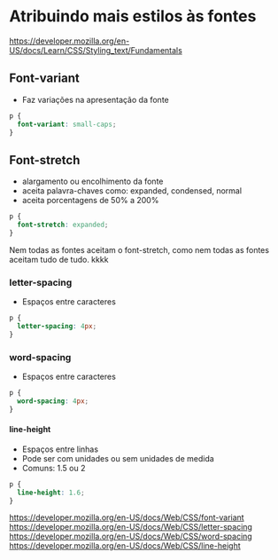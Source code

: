 # Atribuindo mais estilos às fontes

https://developer.mozilla.org/en-US/docs/Learn/CSS/Styling_text/Fundamentals

## Font-variant

- Faz variações na apresentação da fonte

```css
p {
  font-variant: small-caps;
}
```

## Font-stretch

- alargamento ou encolhimento da fonte
- aceita palavra-chaves como: expanded, condensed, normal
- aceita porcentagens de 50% a 200%

```css
p {
  font-stretch: expanded;
}
```

Nem todas as fontes aceitam o font-stretch, como nem todas as fontes aceitam tudo de tudo. kkkk

### letter-spacing

- Espaços entre caracteres

```css
p {
  letter-spacing: 4px;
}
```

### word-spacing

- Espaços entre caracteres

```css
p {
  word-spacing: 4px;
}
```

#### line-height

- Espaços entre linhas
- Pode ser com unidades ou sem unidades de medida
- Comuns: 1.5 ou 2

```css
p {
  line-height: 1.6;
}
```

https://developer.mozilla.org/en-US/docs/Web/CSS/font-variant
https://developer.mozilla.org/en-US/docs/Web/CSS/letter-spacing
https://developer.mozilla.org/en-US/docs/Web/CSS/word-spacing
https://developer.mozilla.org/en-US/docs/Web/CSS/line-height
